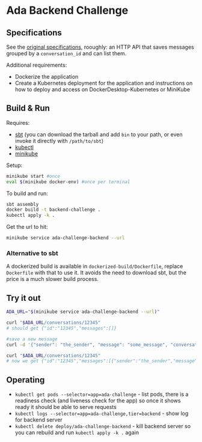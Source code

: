 # Ada Backend Challenge #

## Specifications

See the [original specifications](https://github.com/AdaSupport/backend-challenge/blob/33e3ea5435957b7614818c209a6935dac82d7628/README.md), rooughly: an HTTP API that saves messages grouped by a `conversation_id` and can list them.

Additional requirements:
 * Dockerize the application
 * Create a Kubernetes deployment for the application and instructions on how to deploy and access on DockerDesktop-Kubernetes or MiniKube

## Build & Run

Requires:
 * [sbt](https://www.scala-sbt.org/download.html) (you can download the tarball and add `bin` to your path, or even invoke it directly with `/path/to/sbt`)
 * [kubectl](https://kubernetes.io/docs/tasks/tools/install-kubectl/)
 * [minikube](https://kubernetes.io/docs/setup/minikube/)

Setup:
```sh
minikube start #once
eval $(minikube docker-env) #once per terminal
```

To build and run:

```sh
sbt assembly
docker build -t backend-challenge .
kubectl apply -k .
```
Get the url to hit:
```sh
minikube service ada-challenge-backend --url
```

### Alternative to sbt

A dockerized build is available in `dockerized-build/Dockerfile`, replace `Dockerfile` with that to use it. It avoids the need to download sbt, but the price is a much slower build process.


## Try it out

```sh
ADA_URL="$(minikube service ada-challenge-backend --url)"

curl "$ADA_URL/conversations/12345"
# should get {"id":"12345","messages":[]}

#save a new message
curl -d '{"sender": "the_sender", "message": "some_message", "conversation_id": "12345"}' -H "Content-Type: application/json" -X POST "$ADA_URL/messages/"

curl "$ADA_URL/conversations/12345"
# now we get {"id":"12345","messages":[{"sender":"the_sender","message":"some_message","created":"2019-04-19T12:44:45.268Z"}]} 
```


## Operating

* `kubectl get pods --selector=app=ada-challenge` - list pods, there is a readiness check (and liveness check for the app) so once it shows ready it should be able to serve requests
* `kubectl logs --selector=app=ada-challenge,tier=backend` - show log for backend server
* `kubectl delete deploy/ada-challenge-backend` - kill backend server so you can rebuild and run `kubectl apply -k .` again

